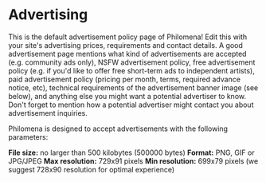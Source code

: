 # Advertising

This is the default advertisement policy page of Philomena! Edit this with your site's advertising prices, requirements and contact details. A good advertisement page mentions what kind of advertisements are accepted (e.g. community ads only), NSFW advertisement policy, free advertisement policy (e.g. if you'd like to offer free short-term ads to independent artists), paid advertisement policy (pricing per month, terms, required advance notice, etc), technical requirements of the advertisement banner image (see below), and anything else you might want a potential advertiser to know. Don't forget to mention how a potential advertiser might contact you about advertisement inquiries.

Philomena is designed to accept advertisements with the following parameters:

**File size:** no larger than 500 kilobytes (500000 bytes)
**Format:** PNG, GIF or JPG/JPEG
**Max resolution:** 729x91 pixels
**Min resolution:** 699x79 pixels
(we suggest 728x90 resolution for optimal experience)
